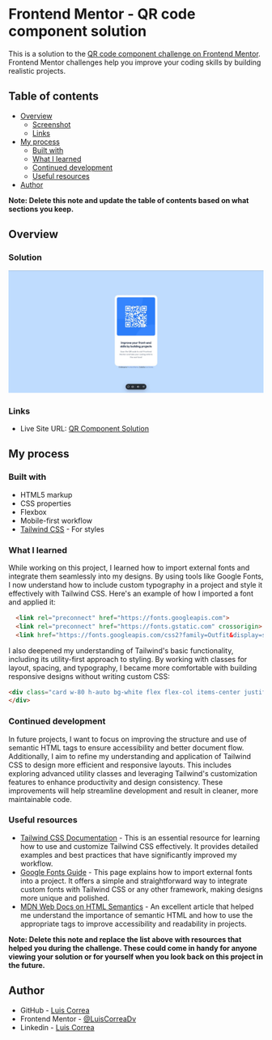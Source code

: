 # Frontend Mentor - QR code component solution

This is a solution to the [QR code component challenge on Frontend Mentor](https://www.frontendmentor.io/challenges/qr-code-component-iux_sIO_H). Frontend Mentor challenges help you improve your coding skills by building realistic projects. 

## Table of contents

- [Overview](#overview)
  - [Screenshot](#solution)
  - [Links](#links)
- [My process](#my-process)
  - [Built with](#built-with)
  - [What I learned](#what-i-learned)
  - [Continued development](#continued-development)
  - [Useful resources](#useful-resources)
- [Author](#author)

**Note: Delete this note and update the table of contents based on what sections you keep.**

## Overview

### Solution

![Solution](./images/QR_Solution.JPG)

### Links

- Live Site URL: [QR Component Solution](https://qrcomponent-six.vercel.app/)

## My process

### Built with

- HTML5 markup
- CSS properties
- Flexbox
- Mobile-first workflow
- [Tailwind CSS](https://tailwindcss.com/) - For styles

### What I learned

While working on this project, I learned how to import external fonts and integrate them seamlessly into my designs. By using tools like Google Fonts, I now understand how to include custom typography in a project and style it effectively with Tailwind CSS. Here's an example of how I imported a font and applied it:  

```html
  <link rel="preconnect" href="https://fonts.googleapis.com">
  <link rel="preconnect" href="https://fonts.gstatic.com" crossorigin>
  <link href="https://fonts.googleapis.com/css2?family=Outfit&display=swap" rel="stylesheet">
```
I also deepened my understanding of Tailwind's basic functionality, including its utility-first approach to styling. By working with classes for layout, spacing, and typography, I became more comfortable with building responsive designs without writing custom CSS:

```html
<div class="card w-80 h-auto bg-white flex flex-col items-center justify-center text-center gap-6 pt-4 pr-4 pl-4 pb-10 rounded-3xl">
</div>
```

### Continued development  

In future projects, I want to focus on improving the structure and use of semantic HTML tags to ensure accessibility and better document flow. Additionally, I aim to refine my understanding and application of Tailwind CSS to design more efficient and responsive layouts. This includes exploring advanced utility classes and leveraging Tailwind's customization features to enhance productivity and design consistency. These improvements will help streamline development and result in cleaner, more maintainable code. 

### Useful resources

- [Tailwind CSS Documentation](https://tailwindcss.com/docs) - This is an essential resource for learning how to use and customize Tailwind CSS effectively. It provides detailed examples and best practices that have significantly improved my workflow.  
- [Google Fonts Guide](https://fonts.google.com/) - This page explains how to import external fonts into a project. It offers a simple and straightforward way to integrate custom fonts with Tailwind CSS or any other framework, making designs more unique and polished.  
- [MDN Web Docs on HTML Semantics](https://developer.mozilla.org/en-US/docs/Glossary/Semantics#semantics_in_html) - An excellent article that helped me understand the importance of semantic HTML and how to use the appropriate tags to improve accessibility and readability in projects.

**Note: Delete this note and replace the list above with resources that helped you during the challenge. These could come in handy for anyone viewing your solution or for yourself when you look back on this project in the future.**

## Author

- GitHub - [Luis Correa](https://www.your-site.com)
- Frontend Mentor - [@LuisCorreaDv](https://www.frontendmentor.io/profile/LuisCorreaDv)
- Linkedin - [Luis Correa](https://www.linkedin.com/in/luiscorrea-v/)


